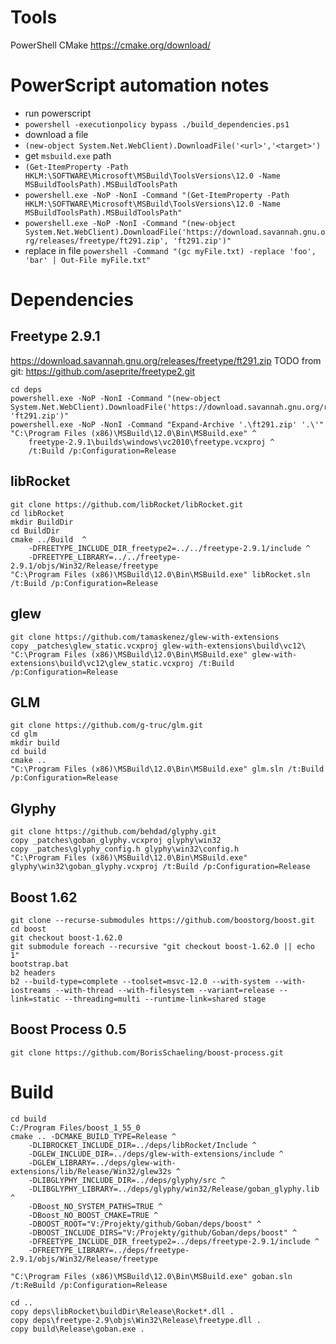 # Tools

PowerShell
CMake https://cmake.org/download/

# PowerScript automation notes

* run powerscript
* `powershell -executionpolicy bypass ./build_dependencies.ps1`
* download a file
* `(new-object System.Net.WebClient).DownloadFile('<url>','<target>')`
* get `msbuild.exe` path
* `(Get-ItemProperty -Path HKLM:\SOFTWARE\Microsoft\MSBuild\ToolsVersions\12.0 -Name MSBuildToolsPath).MSBuildToolsPath`
* `powershell.exe -NoP -NonI -Command "(Get-ItemProperty -Path HKLM:\SOFTWARE\Microsoft\MSBuild\ToolsVersions\12.0 -Name MSBuildToolsPath).MSBuildToolsPath"`
* `powershell.exe -NoP -NonI -Command "(new-object System.Net.WebClient).DownloadFile('https://download.savannah.gnu.org/releases/freetype/ft291.zip', 'ft291.zip')"`
* replace in file `powershell -Command "(gc myFile.txt) -replace 'foo', 'bar' | Out-File myFile.txt"`

# Dependencies
 
## Freetype 2.9.1

https://download.savannah.gnu.org/releases/freetype/ft291.zip
TODO from git: https://github.com/aseprite/freetype2.git

```
cd deps
powershell.exe -NoP -NonI -Command "(new-object System.Net.WebClient).DownloadFile('https://download.savannah.gnu.org/releases/freetype/ft291.zip', 'ft291.zip')"
powershell.exe -NoP -NonI -Command "Expand-Archive '.\ft291.zip' '.\'"
"C:\Program Files (x86)\MSBuild\12.0\Bin\MSBuild.exe" ^
	freetype-2.9.1\builds\windows\vc2010\freetype.vcxproj ^
	/t:Build /p:Configuration=Release
```

## libRocket

```
git clone https://github.com/libRocket/libRocket.git
cd libRocket
mkdir BuildDir
cd BuildDir
cmake ../Build  ^
	-DFREETYPE_INCLUDE_DIR_freetype2=../../freetype-2.9.1/include ^
	-DFREETYPE_LIBRARY=../../freetype-2.9.1/objs/Win32/Release/freetype
"C:\Program Files (x86)\MSBuild\12.0\Bin\MSBuild.exe" libRocket.sln /t:Build /p:Configuration=Release
```

## glew

```
git clone https://github.com/tamaskenez/glew-with-extensions
copy _patches\glew_static.vcxproj glew-with-extensions\build\vc12\
"C:\Program Files (x86)\MSBuild\12.0\Bin\MSBuild.exe" glew-with-extensions\build\vc12\glew_static.vcxproj /t:Build /p:Configuration=Release
```

## GLM

```
git clone https://github.com/g-truc/glm.git 
cd glm
mkdir build
cd build
cmake ..
"C:\Program Files (x86)\MSBuild\12.0\Bin\MSBuild.exe" glm.sln /t:Build /p:Configuration=Release
```

## Glyphy

```
git clone https://github.com/behdad/glyphy.git 
copy _patches\goban_glyphy.vcxproj glyphy\win32
copy _patches\glyphy_config.h glyphy\win32\config.h
"C:\Program Files (x86)\MSBuild\12.0\Bin\MSBuild.exe" glyphy\win32\goban_glyphy.vcxproj /t:Build /p:Configuration=Release
```

## Boost 1.62

```
git clone --recurse-submodules https://github.com/boostorg/boost.git
cd boost
git checkout boost-1.62.0
git submodule foreach --recursive "git checkout boost-1.62.0 || echo 1"
bootstrap.bat
b2 headers
b2 --build-type=complete --toolset=msvc-12.0 --with-system --with-iostreams --with-thread --with-filesystem --variant=release --link=static --threading=multi --runtime-link=shared stage
```

## Boost Process 0.5

```
git clone https://github.com/BorisSchaeling/boost-process.git
```

# Build
```
cd build
C:/Program Files/boost_1_55_0
cmake .. -DCMAKE_BUILD_TYPE=Release ^
	-DLIBROCKET_INCLUDE_DIR=../deps/libRocket/Include ^
	-DGLEW_INCLUDE_DIR=../deps/glew-with-extensions/include ^
	-DGLEW_LIBRARY=../deps/glew-with-extensions/lib/Release/Win32/glew32s ^
	-DLIBGLYPHY_INCLUDE_DIR=../deps/glyphy/src ^
	-DLIBGLYPHY_LIBRARY=../deps/glyphy/win32/Release/goban_glyphy.lib ^
	-DBoost_NO_SYSTEM_PATHS=TRUE ^
	-DBoost_NO_BOOST_CMAKE=TRUE ^
	-DBOOST_ROOT="V:/Projekty/github/Goban/deps/boost" ^
	-DBOOST_INCLUDE_DIRS="V:/Projekty/github/Goban/deps/boost" ^
	-DFREETYPE_INCLUDE_DIR_freetype2=../deps/freetype-2.9.1/include ^
	-DFREETYPE_LIBRARY=../deps/freetype-2.9.1/objs/Win32/Release/freetype

"C:\Program Files (x86)\MSBuild\12.0\Bin\MSBuild.exe" goban.sln /t:ReBuild /p:Configuration=Release

cd ..
copy deps\libRocket\buildDir\Release\Rocket*.dll .
copy deps\freetype-2.9\objs\Win32\Release\freetype.dll .
copy build\Release\goban.exe .

```
